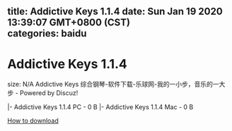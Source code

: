 
title: Addictive Keys 1.1.4
date: Sun Jan 19 2020 13:39:07 GMT+0800 (CST)    
categories: baidu
---

# Addictive Keys 1.1.4
size: N/A
 Addictive Keys 综合钢琴-软件下载-乐球网-我的一小步，音乐的一大步 - Powered by Discuz!
 
|- Addictive Keys 1.1.4 PC - 0 B
|- Addictive Keys 1.1.4 Mac - 0 B

[How to download](https://bpcam.bemobtrk.com/go/2ceec3aa-1ca2-46d6-b9ff-aaa5c184517c?jno=4370)